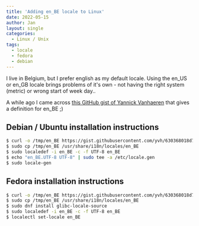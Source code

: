 ```yaml
---
title: 'Adding en_BE locale to Linux'
date: 2022-05-15
author: Jan
layout: single
categories:
  - Linux / Unix
tags:
  - locale
  - fedora
  - debian
---
```


I live in Belgium, but I prefer english as my default locale. Using the en_US or en_GB locale brings problems of it's own - not having the right system (metric) or wrong start of week day..

A while ago I came across [this GitHub gist of Yannick Vanhaeren](https://gist.github.com/yvh/630368018d7c683aca8da9e2baf7bfb9) that gives a definition for en_BE ;)

## Debian / Ubuntu installation instructions

```bash
$ curl -o /tmp/en_BE https://gist.githubusercontent.com/yvh/630368018d7c683aca8da9e2baf7bfb9/raw/48d0bf07c296fabb8d927317e2a1ac0a271c313b/en_BE
$ sudo cp /tmp/en_BE /usr/share/i18n/locales/en_BE
$ sudo localedef -i en_BE -c -f UTF-8 en_BE
$ echo "en_BE.UTF-8 UTF-8" | sudo tee -a /etc/locale.gen
$ sudo locale-gen
```

## Fedora installation instructions

```bash
$ curl -o /tmp/en_BE https://gist.githubusercontent.com/yvh/630368018d7c683aca8da9e2baf7bfb9/raw/48d0bf07c296fabb8d927317e2a1ac0a271c313b/en_BE
$ sudo cp /tmp/en_BE /usr/share/i18n/locales/en_BE
$ sudo dnf install glibc-locale-source
$ sudo localedef -i en_BE -c -f UTF-8 en_BE
$ localectl set-locale en_BE

